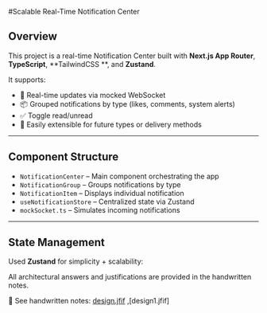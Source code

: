#Scalable Real-Time Notification Center

## Overview
This project is a real-time Notification Center built with **Next.js App Router**, **TypeScript**, **TailwindCSS **, and **Zustand**.

It supports:
- 🔄 Real-time updates via mocked WebSocket
- 📦 Grouped notifications by type (likes, comments, system alerts)
- ✅ Toggle read/unread
- 🔧 Easily extensible for future types or delivery methods

---

## Component Structure

- `NotificationCenter` – Main component orchestrating the app
- `NotificationGroup` – Groups notifications by type
- `NotificationItem` – Displays individual notification
- `useNotificationStore` – Centralized state via Zustand
- `mockSocket.ts` – Simulates incoming notifications

---

## State Management

Used **Zustand** for simplicity + scalability:

All architectural answers and justifications are provided in the handwritten notes.

📎 See handwritten notes: [design.jfif](./design.jfif) ,[design1.jfif]
